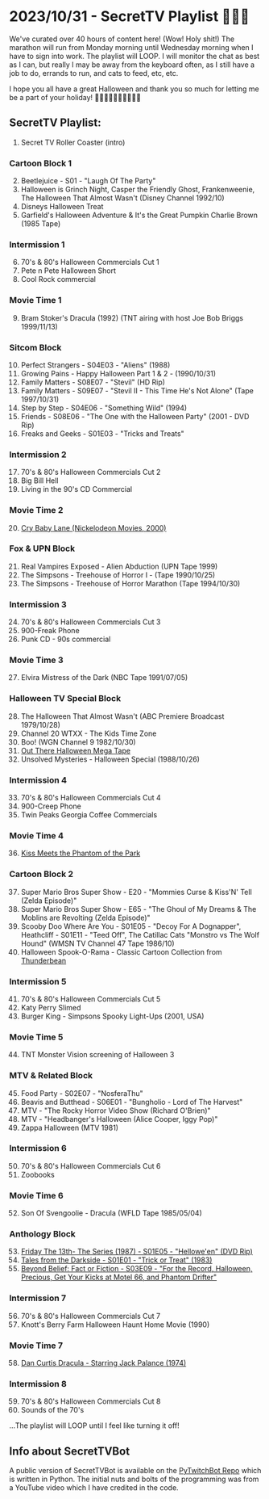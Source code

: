 # 2023/10/31 - SecretTV Playlist 🎃🎃🎃

We've curated over 40 hours of content here!  (Wow! Holy shit!)  The marathon will run from Monday morning until Wednesday morning when I have to sign into work.  The playlist will LOOP.  I will monitor the chat as best as I can, but really I may be away from the keyboard often, as I still have a job to do, errands to run, and cats to feed, etc, etc.  

I hope you all have a great Halloween and thank you so much for letting me be a part of your holiday! 🧡🖤🧡🖤🧡🖤🧡🖤🧡🖤

## SecretTV Playlist:

1. Secret TV Roller Coaster (intro)

### Cartoon Block 1
2. Beetlejuice - S01 - "Laugh Of The Party"
3. Halloween is Grinch Night, Casper the Friendly Ghost, Frankenweenie, The Halloween That Almost Wasn't (Disney Channel 1992/10)
4. Disneys Halloween Treat
5. Garfield's Halloween Adventure & It's the Great Pumpkin Charlie Brown (1985 Tape)

### Intermission 1
6. 70's & 80's Halloween Commercials Cut 1
7. Pete n Pete Halloween Short
8. Cool Rock commercial

### Movie Time 1
9. Bram Stoker's Dracula (1992) (TNT airing with host Joe Bob Briggs 1999/11/13)

### Sitcom Block
10. Perfect Strangers - S04E03 - "Aliens" (1988)
11. Growing Pains - Happy Halloween Part 1 & 2 - (1990/10/31)
12. Family Matters - S08E07 - "Stevil" (HD Rip)
13. Family Matters - S09E07 - "Stevil II - This Time He's Not Alone" (Tape 1997/10/31)
14. Step by Step - S04E06 - "Something Wild" (1994)
15. Friends - S08E06 - "The One with the Halloween Party" (2001 - DVD Rip)
16. Freaks and Geeks - S01E03 - "Tricks and Treats"

### Intermission 2
17. 70's & 80's Halloween Commercials Cut 2
18. Big Bill Hell
19. Living in the 90's CD Commercial

### Movie Time 2
20. [Cry Baby Lane (Nickelodeon Movies, 2000)](https://en.wikipedia.org/wiki/Cry_Baby_Lane)

### Fox & UPN Block
21. Real Vampires Exposed - Alien Abduction (UPN Tape 1999)
22. The Simpsons - Treehouse of Horror I - (Tape 1990/10/25)
23. The Simpsons - Treehouse of Horror Marathon (Tape 1994/10/30)

### Intermission 3
24. 70's & 80's Halloween Commercials Cut 3
25. 900-Freak Phone
26. Punk CD - 90s commercial

### Movie Time 3
27. Elvira Mistress of the Dark (NBC Tape 1991/07/05)

### Halloween TV Special Block
28. The Halloween That Almost Wasn't (ABC Premiere Broadcast 1979/10/28)
29. Channel 20 WTXX - The Kids Time Zone
30. Boo! (WGN Channel 9 1982/10/30)
31. [Out There Halloween Mega Tape](https://wnuf.bigcartel.com/product/out-there-halloween-mega-tape-aka-wnuf-halloween-sequel-dvd)
32. Unsolved Mysteries - Halloween Special (1988/10/26)

### Intermission 4
33. 70's & 80's Halloween Commercials Cut 4
34. 900-Creep Phone
35. Twin Peaks Georgia Coffee Commercials

### Movie Time 4
36. [Kiss Meets the Phantom of the Park](https://en.wikipedia.org/wiki/Kiss_Meets_the_Phantom_of_the_Park)

### Cartoon Block 2
37. Super Mario Bros Super Show - E20 - "Mommies Curse & Kiss'N' Tell (Zelda Episode)"
38. Super Mario Bros Super Show - E65 - "The Ghoul of My Dreams & The Moblins are Revolting (Zelda Episode)"
39. Scooby Doo Where Are You - S01E05 - "Decoy For A Dognapper", Heathcliff - S01E11 - "Teed Off", The Catillac Cats "Monstro vs The Wolf Hound" (WMSN TV Channel 47 Tape 1986/10)
40. Halloween Spook-O-Rama - Classic Cartoon Collection from [Thunderbean](https://thunderbeanshop.com/)

### Intermission 5
41. 70's & 80's Halloween Commercials Cut 5
42. Katy Perry Slimed
43. Burger King - Simpsons Spooky Light-Ups (2001, USA)

### Movie Time 5
44. TNT Monster Vision screening of Halloween 3

### MTV & Related Block
45. Food Party - S02E07 - "NosferaThu"
46. Beavis and Butthead - S06E01 - "Bungholio - Lord of The Harvest"
47. MTV - "The Rocky Horror Video Show (Richard O'Brien)"
48. MTV - "Headbanger's Halloween (Alice Cooper, Iggy Pop)"
49. Zappa Halloween (MTV 1981)

### Intermission 6
50. 70's & 80's Halloween Commercials Cut 6
51. Zoobooks

### Movie Time 6
52. Son Of Svengoolie - Dracula (WFLD Tape 1985/05/04)

### Anthology Block
53. [Friday The 13th- The Series (1987) - S01E05 - "Hellowe'en" (DVD Rip)](https://en.m.wikipedia.org/wiki/List_of_Friday_the_13th:_The_Series_episodes#Season_1_(1987%E2%80%9388))
54. [Tales from the Darkside - S01E01 - "Trick or Treat" (1983)](https://en.m.wikipedia.org/wiki/List_of_Tales_from_the_Darkside_episodes#Season_1_(1984%E2%80%9385))
55. [Beyond Belief: Fact or Fiction - S03E09 - "For the Record, Halloween, Precious, Get Your Kicks at Motel 66, and Phantom Drifter"](https://en.m.wikipedia.org/wiki/Beyond_Belief:_Fact_or_Fiction)

### Intermission 7
56. 70's & 80's Halloween Commercials Cut 7
57. Knott's Berry Farm Halloween Haunt Home Movie (1990)

### Movie Time 7
58. [Dan Curtis Dracula - Starring Jack Palance (1974)](https://en.wikipedia.org/wiki/Bram_Stoker%27s_Dracula_(1974_film))

### Intermission 8
59. 70's & 80's Halloween Commercials Cut 8
60. Sounds of the 70's

...The playlist will LOOP until I feel like turning it off!


## Info about SecretTVBot

A public version of SecretTVBot is available on the [PyTwitchBot Repo](https://github.com/awbored/PyTwitchBot) which is written in Python.  The initial nuts and bolts of the programming was from a YouTube video which I have credited in the code.
